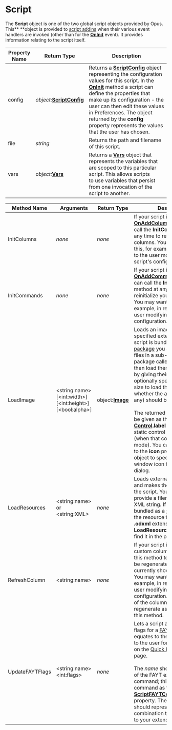 # Script

The **Script** object is one of the two global script objects provided by Opus. This** **object is provided to [script addins](/Manual/scripting/script_add-ins/RAEDME.md) when their various event handlers are invoked (other than for the **[OnInit](../scripting_events/oninit.md)** event). It provides information relating to the script itself.

| Property Name | Return Type | Description |
| --- | --- | --- |
| config | *object:***[ScriptConfig](scriptconfig.md)** | Returns a **[ScriptConfig](scriptconfig.md)** object representing the configuration values for this script. In the **[OnInit](../scripting_events/oninit.md)** method a script can define the properties that make up its configuration - the user can then edit these values in Preferences. The object returned by the **config** property represents the values that the user has chosen. |
| file | *string* | Returns the path and filename of this script. |
| vars | *object:***[Vars](vars.md)** | Returns a **[Vars](vars.md)** object that represents the variables that are scoped to this particular script. This allows scripts to use variables that persist from one invocation of the script to another. |

| Method Name | **Arguments** | Return Type | Description |
| --- | --- | --- | --- |
| InitColumns | *none* | *none* | If your script implements the **[OnAddColumns](../scripting_events/onaddcolumns.md)** event, you can call the **InitColumns** method at any time to reinitialize your columns. You may want to do this, for example, in response to the user modifying your script's configuration. |
| InitCommands | *none* | *none* | If your script implements the **[OnAddCommands](../scripting_events/onaddcommands.md)** event, you can call the **InitCommands** method at any time to reinitialize your commands. You may want to do this, for example, in response to the user modifying your script's configuration. |
| LoadImage | \<string:name\>  <br />\[\<int:width\>\]  <br />\[\<int:height\>\]  <br />\[\<bool:alpha\>\] | object:**[Image](image.md)** | Loads an image file from the specified external file. If your script is bundled as a [script package](/Manual/scripting/script_add-ins/script_package.md) you can place image files in a sub-directory of the package called **images** and then load them from your script by giving their name. You can optionally specify the desired size to load the image at, and whether the alpha channel (if any) should be loaded or not.<br /><br />The returned **[Image](image.md)** object can be given as the value of the **[Control](control.md).label** property for a static control in a [script dialog](/Manual/scripting/script_dialogs/RAEDME.md) (when that control is in "image" mode). You can also assign as to the **icon** property of a **[Dialog](dialog.md)** object to specify a custom window icon for your script dialog. |
| LoadResources | \<string:name\> or  <br />\<string:XML\> | *none* | Loads external [script resources](/Manual/scripting/resources/RAEDME.md) and makes them available to the script. You can either provide a filename or a raw XML string. If your script is bundled as a [script package](/Manual/scripting/script_add-ins/script_package.md), the resource file must have a **.odxml** extension for **LoadResources** to be able to find it in the package. |
| RefreshColumn | \<string:name\> | *none* | If your script implements any custom columns, you can use this method to cause them to be regenerated if they are currently shown in any tabs. You may want to do this, for example, in response to the user modifying your script's configuration. Pass the name of the column you want to regenerate as the argument to this method. |
| UpdateFAYTFlags | \<string:name\>  <br />\<int:flags\> | *none* | Lets a script add-in update the flags for a [FAYT extension](/Manual/scripting/example_scripts/extending_the_fayt.md). This equates to the options shown to the user for the FAYT mode on the [Quick Keys](/Manual/preferences/preferences_categories/filtering_and_sorting/quick_keys.md) Preferences page.<br /><br />The *name* should be the name of the FAYT extension command; this is given to your command as the **[ScriptFAYTCommandData](scriptfaytcommanddata.md).fayt** property. The *flags* value should represent a flag combination that's meaningful to your extension. |

